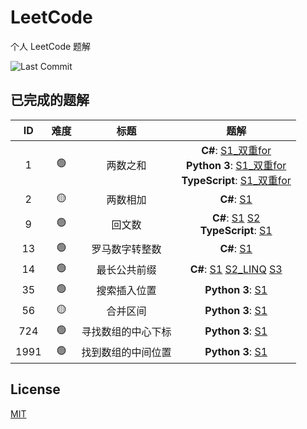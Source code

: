 ﻿# LeetCode

个人 LeetCode 题解

![Last Commit](https://shields.io/github/last-commit/bsdayo/leetcode)

## 已完成的题解

<!-- Start Table -->
| ID | 难度 | 标题 | 题解 |
|:---:|:---:|:---:|:---:|
| 1 | 🟢 | 两数之和 | **C#**: [S1_双重for](src/csharp/1_easy_两数之和/S1_双重for.cs)<br/>**Python 3**: [S1_双重for](src/python3/1_easy_两数之和/S1_双重for.py)<br/>**TypeScript**: [S1_双重for](src/typescript/1_easy_两数之和/S1_双重for.ts) |
| 2 | 🟡 | 两数相加 | **C#**: [S1](src/csharp/2_medium_两数相加/S1.cs) |
| 9 | 🟢 | 回文数 | **C#**: [S1](src/csharp/9_easy_回文数/S1.cs) [S2](src/csharp/9_easy_回文数/S2.cs)<br/>**TypeScript**: [S1](src/typescript/9_easy_回文数/S1.ts) |
| 13 | 🟢 | 罗马数字转整数 | **C#**: [S1](src/csharp/13_easy_罗马数字转整数/S1.cs) |
| 14 | 🟢 | 最长公共前缀 | **C#**: [S1](src/csharp/14_easy_最长公共前缀/S1.cs) [S2_LINQ](src/csharp/14_easy_最长公共前缀/S2_LINQ.cs) [S3](src/csharp/14_easy_最长公共前缀/S3.cs) |
| 35 | 🟢 | 搜索插入位置 | **Python 3**: [S1](src/python3/35_easy_搜索插入位置/S1.py) |
| 56 | 🟡 | 合并区间 | **Python 3**: [S1](src/python3/56_medium_合并区间/S1.py) |
| 724 | 🟢 | 寻找数组的中心下标 | **Python 3**: [S1](src/python3/724_easy_寻找数组的中心下标/S1.py) |
| 1991 | 🟢 | 找到数组的中间位置 | **Python 3**: [S1](src/python3/1991_easy_找到数组的中间位置/S1.py) |
<!-- End Table -->

## License

[MIT](LICENSE)
